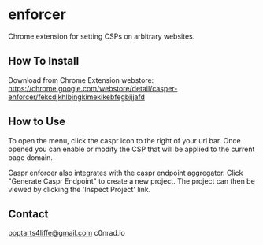 enforcer
========

Chrome extension for setting CSPs on arbitrary websites.

## How To Install

Download from Chrome Extension webstore:
https://chrome.google.com/webstore/detail/casper-enforcer/fekcdjkhlbjngkimekikebfegbijjafd

## How to Use

To open the menu, click the caspr icon to the right of your url bar. Once opened you can enable or modify the CSP that will be applied to the current page domain.

Caspr enforcer also integrates with the caspr endpoint aggregator. Click "Generate Caspr Endpoint" to create a new project. The project can then be viewed by clicking the 'Inspect Project' link.

## Contact

poptarts4liffe@gmail.com
c0nrad.io
